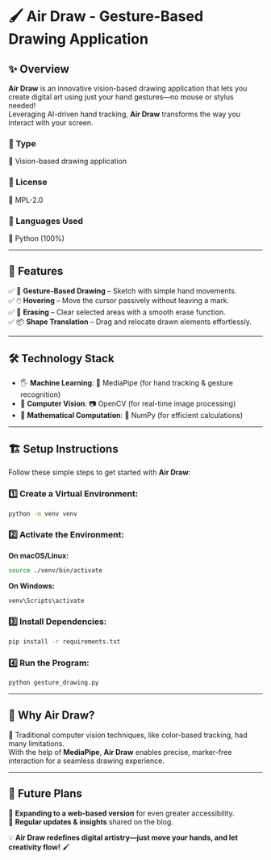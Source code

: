 # 🖌️ Air Draw - Gesture-Based Drawing Application

## ✨ Overview

**Air Draw** is an innovative vision-based drawing application that lets you create digital art using just your hand gestures—no mouse or stylus needed!  
Leveraging AI-driven hand tracking, **Air Draw** transforms the way you interact with your screen.

### 🔹 Type  
🎨 Vision-based drawing application  

### 🔹 License  
📜 MPL-2.0  

### 🔹 Languages Used  
🐍 Python (100%)  

---

## 🚀 Features  

✅ 🎨 **Gesture-Based Drawing** – Sketch with simple hand movements.  
✅ 🖱️ **Hovering** – Move the cursor passively without leaving a mark.  
✅ 🧹 **Erasing** – Clear selected areas with a smooth erase function.  
✅ 📦 **Shape Translation** – Drag and relocate drawn elements effortlessly.  

---

## 🛠️ Technology Stack  

- 🖐️ **Machine Learning**: 🤖 MediaPipe (for hand tracking & gesture recognition)  
- 🎥 **Computer Vision**: 📷 OpenCV (for real-time image processing)  
- 🔢 **Mathematical Computation**: 🧮 NumPy (for efficient calculations)  

---

## 🏗️ Setup Instructions  

Follow these simple steps to get started with **Air Draw**:  

### 1️⃣ Create a Virtual Environment:  
```sh
python -m venv venv
```

### 2️⃣ Activate the Environment:  
**On macOS/Linux:**  
```sh
source ./venv/bin/activate
```  
**On Windows:**  
```sh
venv\Scripts\activate
```

### 3️⃣ Install Dependencies:  
```sh
pip install -r requirements.txt
```

### 4️⃣ Run the Program:  
```sh
python gesture_drawing.py
```

---

## 🎯 Why Air Draw?  

🎨 Traditional computer vision techniques, like color-based tracking, had many limitations.  
With the help of **MediaPipe**, **Air Draw** enables precise, marker-free interaction for a seamless drawing experience.  

---

## 🔮 Future Plans  

🚀 **Expanding to a web-based version** for even greater accessibility.  
📢 **Regular updates & insights** shared on the blog.  

💡 **Air Draw redefines digital artistry—just move your hands, and let creativity flow!** 🖌️  
```
